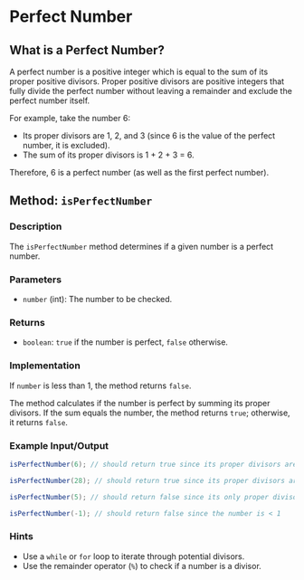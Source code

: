 # Perfect Number

## What is a Perfect Number?

A perfect number is a positive integer which is equal to the sum of its proper positive divisors. Proper positive divisors are positive integers that fully divide the perfect number without leaving a remainder and exclude the perfect number itself.

For example, take the number 6:
- Its proper divisors are 1, 2, and 3 (since 6 is the value of the perfect number, it is excluded).
- The sum of its proper divisors is 1 + 2 + 3 = 6.

Therefore, 6 is a perfect number (as well as the first perfect number).

## Method: `isPerfectNumber`

### Description

The `isPerfectNumber` method determines if a given number is a perfect number.

### Parameters

- `number` (int): The number to be checked.

### Returns

- `boolean`: `true` if the number is perfect, `false` otherwise.

### Implementation

If `number` is less than 1, the method returns `false`.

The method calculates if the number is perfect by summing its proper divisors. If the sum equals the number, the method returns `true`; otherwise, it returns `false`.

### Example Input/Output

```java
isPerfectNumber(6); // should return true since its proper divisors are 1, 2, 3 and the sum is 1 + 2 + 3 = 6

isPerfectNumber(28); // should return true since its proper divisors are 1, 2, 4, 7, 14 and the sum is 1 + 2 + 4 + 7 + 14 = 28

isPerfectNumber(5); // should return false since its only proper divisor is 1 and the sum is 1 not 5

isPerfectNumber(-1); // should return false since the number is < 1
```

### Hints

- Use a `while` or `for` loop to iterate through potential divisors.
- Use the remainder operator (`%`) to check if a number is a divisor.